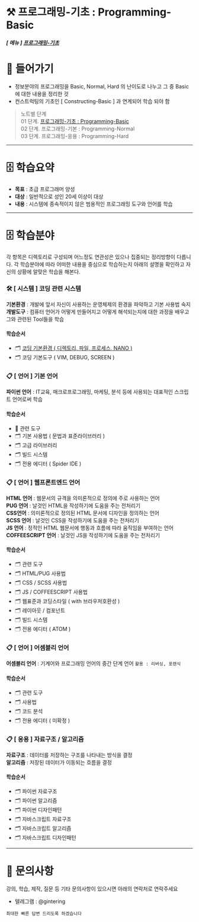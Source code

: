 ⚒ 프로그래밍-기초 : Programming-Basic 
===
##### [ 메뉴 ] [프로그래밍-기초](./README.md)

# 📌 들어가기
- 정보분야의 프로그래밍을 Basic, Normal, Hard 의 난이도로 나누고 그 중 Basic에 대한 내용을 정리한 것  
- 컨스트럭팅의 기초인 [ Constructing-Basic ] 과 연계되어 학습 되야 함  

> 노트별 단계  
> 01 단계. [프로그래밍-기초 : Programming-Basic](./README.md)  
> 02 단계. 프로그래밍-기본 : Programming-Normal  
> 03 단계. 프로그래밍-응용 : Programming-Hard  

---

# 🗄 학습요약
* **목표** : 초급 프로그래머 양성
* **대상** : 일반적으로 성인 20세 이상이 대상
* **내용** : 시스템에 종속적이지 않은 범용적인 프로그래밍 도구와 언어를 학습

---

# 🗄 학습분야
각 항목은 디렉토리로 구성되며 어느정도 연관성은 있으나 집중되는 정리방향이 다릅니다. 각 학습분야에 따라 어떠한 내용을 중심으로 학습하는지 아래의 설명을 확인하고 자신의 상황에 알맞은 학습을 해본다.

### 🛠 [ 시스템  ] 코딩 관련 시스템 
**기본환경** : 개발에 앞서 자신이 사용하는 운영체제의 환경을 파악하고 기본 사용법 숙지  
**개발도구** : 컴퓨터 언어가 어떻게 만들어지고 어떻게 해석되는지에 대한 과정을 배우고 그와 관련된 Tool들을 학습

#### 학습순서
* 🗂 [코딩 기본환경 ( 디렉토리, 파일, 프로세스, NANO )](./과목-코딩관련시스템-코딩기본환경/README.md)
* 🗂 코딩 기본도구 ( VIM, DEBUG, SCREEN )

### 📋 [ 언어 ] 기본 언어
**파이썬 언어** : IT교육, 매크로프로그래밍, 마케팅, 분석 등에 사용되는 대표적인 스크립트 언어로써 학습

#### 학습순서

* 📕 관련 도구
* 🗂 기본 사용법 ( 문법과 표준라이브러리 )
* 🗂 고급 라이브러리
* 🗂 빌드 시스템
* 🗂 전용 에디터 ( Spider IDE )

### 📋 [ 언어 ] 웹프론트엔드 언어
**HTML 언어** : 웹문서의 규격을 의미론적으로 정의에 주로 사용하는 언어  
**PUG 언어** : 날것인 HTML을 작성하기에 도움을 주는 전처리기  
**CSS언어** : 의미론적으로 정의된 HTML 문서에 디자인을 정의하는 언어  
**SCSS 언어** : 날것인 CSS을 작성하기에 도움을 주는 전처리기  
**JS 언어** : 정적인 HTML 웹문서에 행동과 흐름에 따라 움직임을 부여하는 언어  
**COFFEESCRIPT 언어** : 날것인 JS을 작성하기에 도움을 주는 전처리기  

#### 학습순서
* 🗂 관련 도구
* 🗂 HTML/PUG 사용법
* 🗂 CSS / SCSS 사용법
* 🗂 JS / COFFEESCRIPT 사용법
* 🗂 웹표준과 코딩스타일 ( with 브라우저호환성 )
* 🗂 레이아웃 / 컴포넌트
* 🗂 빌드 시스템
* 🗂 전용 에디터 ( ATOM )

### 📋 [ 언어 ] 어셈블리 언어
**어셈블리 언어** : 기계어와 프로그래밍 언어의 중간 단계 언어 ``` 활용 : 리버싱, 포렌식 ```

#### 학습순서
* 🗂 관련 도구
* 🗂 사용법
* 🗂 코드 분석
* 🗂 전용 에디터 ( 미확정 )

### 📋 [ 응용 ] 자료구조 / 알고리즘
**자료구조** : 데이터를 저장하는 구조를 나타내는 방식을 결정  
**알고리즘** : 저장된 데이터가 이동되는 흐름을 결정  

#### 학습순서
* 🗂 파이썬 자료구조
* 🗂 파이썬 알고리즘
* 🗂 파이썬 디자인패턴
* 🗂 자바스크립트 자료구조
* 🗂 자바스크립트 알고리즘
* 🗂 자바스크립트 디자인패턴

---

# 📱 문의사항
강의, 학습, 제작, 질문 등 기타 문의사항이 있으시면 아래의 연락처로 연락주세요  

* 텔레그램 : @gintering

```
최대한 빠른 답변 드리도록 하겠습니다
```
